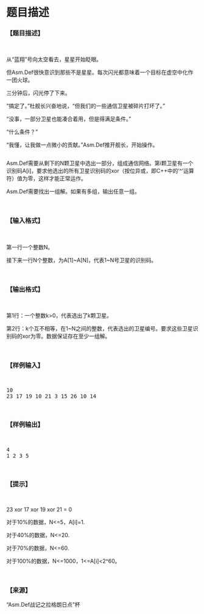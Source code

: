 # 题目描述


<h3>
【题目描述】
</h3>
<p>
<br/>
</p>
<p>
从“蓝翔”号向太空看去，星星开始眨眼。
</p>
<p>
但Asm.Def很快意识到那些不是星星。每次闪光都意味着一个目标在虚空中化作一团火球。
</p>
<p>
三分钟后，闪光停了下来。
</p>
<p>
“搞定了。”杜舰长兴奋地说，“但我们的一些通信卫星被碎片打坏了。”
</p>
<p>
“没事，一部分卫星也能凑合着用，但是得满足条件。”
</p>
<p>
“什么条件？”
</p>
<p>
“我懂，让我做一点微小的贡献。”Asm.Def推开舰长，开始操作。
</p>
<p>
<img src="/upload/image/20151104/20151104060605_97005.png" alt=""/> 
</p>
<p>
Asm.Def需要从剩下的N颗卫星中选出一部分，组成通信网络。第i颗卫星有一个识别码A[i]，要求他选出的所有卫星识别码的xor（按位异或，即C++中的’^’运算符）值为零，这样才能正常运作。
</p>
<p>
Asm.Def需要找出一组解。如果有多组，输出任意一组。
</p>
<p>
<br/>
</p>
<h3>
【输入格式】
</h3>
<p>
<br/>
</p>
<p>
第一行一个整数N。
</p>
<p>
接下来一行N个整数，为A[1]~A[N]，代表1~N号卫星的识别码。
</p>
<p>
<br/>
</p>
<h3>
【输出格式】
</h3>
<p>
<br/>
</p>
<p>
第1行：一个整数k&gt;0，代表选出了k颗卫星。
</p>
<p>
第2行：k个互不相等，在1~N之间的整数，代表选出的卫星编号。要求这些卫星识别码的xor为零。数据保证存在至少一组解。
</p>
<p>
<br/>
</p>
<h3>
【样例输入】
</h3>
<pre><p>
10
23 17 19 10 21 3 15 26 10 14
</p>
</pre>
<h3>
【样例输出】
</h3>
<pre><p>
4
1 2 3 5
</p>
</pre>
<h3>
【提示】
</h3>
<p>
<br/>
</p>
<p>
23 xor 17 xor 19 xor 21 = 0
</p>
<p>
对于10%的数据，N&lt;=5，A[i]=1.
</p>
<p>
对于40%的数据，N&lt;=20.
</p>
<p>
对于70%的数据，N&lt;=60.
</p>
<p>
对于100%的数据，N&lt;=1000，1&lt;=A[i]&lt;2^60。
</p>
<p>
<br/>
</p>
<h3>
【来源】
</h3>
<p>
“Asm.Def战记之拉格朗日点”杯
</p>
